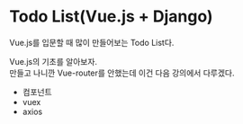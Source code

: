 # Todo List\(Vue.js + Django\)

Vue.js를 입문할 때 많이 만들어보는 Todo List다.

Vue.js의 기초를 알아보자.  
만들고 나니깐 Vue-router를 안했는데 이건 다음 강의에서 다루겠다.

* 컴포넌트
* vuex
* axios

